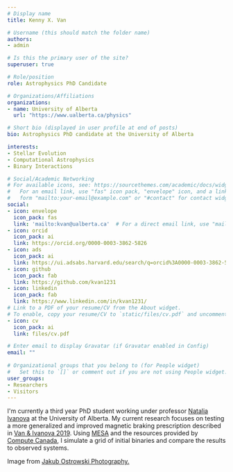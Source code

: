 ```yaml
---
# Display name
title: Kenny X. Van

# Username (this should match the folder name)
authors:
- admin

# Is this the primary user of the site?
superuser: true

# Role/position
role: Astrophysics PhD Candidate

# Organizations/Affiliations
organizations:
- name: University of Alberta
  url: "https://www.ualberta.ca/physics"

# Short bio (displayed in user profile at end of posts)
bio: Astrophysics PhD candidate at the University of Alberta

interests:
- Stellar Evolution
- Computational Astrophysics
- Binary Interactions

# Social/Academic Networking
# For available icons, see: https://sourcethemes.com/academic/docs/widgets/#icons
#   For an email link, use "fas" icon pack, "envelope" icon, and a link in the
#   form "mailto:your-email@example.com" or "#contact" for contact widget.
social:
- icon: envelope
  icon_pack: fas
  link: 'mailto:kvan@ualberta.ca'  # For a direct email link, use "mailto:test@example.org".
- icon: orcid
  icon_pack: ai
  link: https://orcid.org/0000-0003-3862-5826
- icon: ads
  icon_pack: ai
  link: https://ui.adsabs.harvard.edu/search/q=orcid%3A0000-0003-3862-5826&sort=date+desc
- icon: github
  icon_pack: fab
  link: https://github.com/kvan1231
- icon: linkedin
  icon_pack: fab
  link: https://www.linkedin.com/in/kvan1231/
# Link to a PDF of your resume/CV from the About widget.
# To enable, copy your resume/CV to `static/files/cv.pdf` and uncomment the lines below.  
- icon: cv
  icon_pack: ai
  link: files/cv.pdf

# Enter email to display Gravatar (if Gravatar enabled in Config)
email: ""
  
# Organizational groups that you belong to (for People widget)
#   Set this to `[]` or comment out if you are not using People widget.  
user_groups:
- Researchers
- Visitors
---
```


I'm currently a third year PhD student working under professor [Natalia Ivanova](https://sites.ualberta.ca/~ivanova1/) at the University of Alberta. My current research focuses on testing a more generalized and improved magnetic braking prescription described in [Van & Ivanova 2019](https://ui.adsabs.harvard.edu/abs/2019arXiv191105790V/abstract). Using [MESA](http://mesa.sourceforge.net/) and the resources provided by [Compute Canada](https://www.computecanada.ca/), I simulate a grid of initial binaries and compare the results to observed systems. 

Image from [Jakub Ostrowski Photography.](https://www.jakubostrowski.com/)
